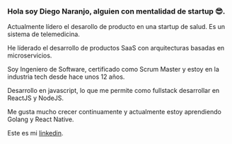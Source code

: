 ### Hola soy Diego Naranjo, alguien con mentalidad de startup 😎.

Actualmente lídero el desarollo de producto en una startup de salud. Es un sistema de telemedicina.

He líderado el desarrollo de productos SaaS con arquitecturas basadas en microservicios.

Soy Ingeniero de Software, certificado como Scrum Master y estoy en la industria tech desde hace unos 12 años.

Desarrollo en javascript, lo que me permite como fullstack desarrollar en ReactJS y NodeJS.

Me gusta mucho crecer continuamente y actualmente estoy aprendiendo Golang y React Native.

Este es mi [linkedin](https://www.linkedin.com/in/diegofnaranjo/).
